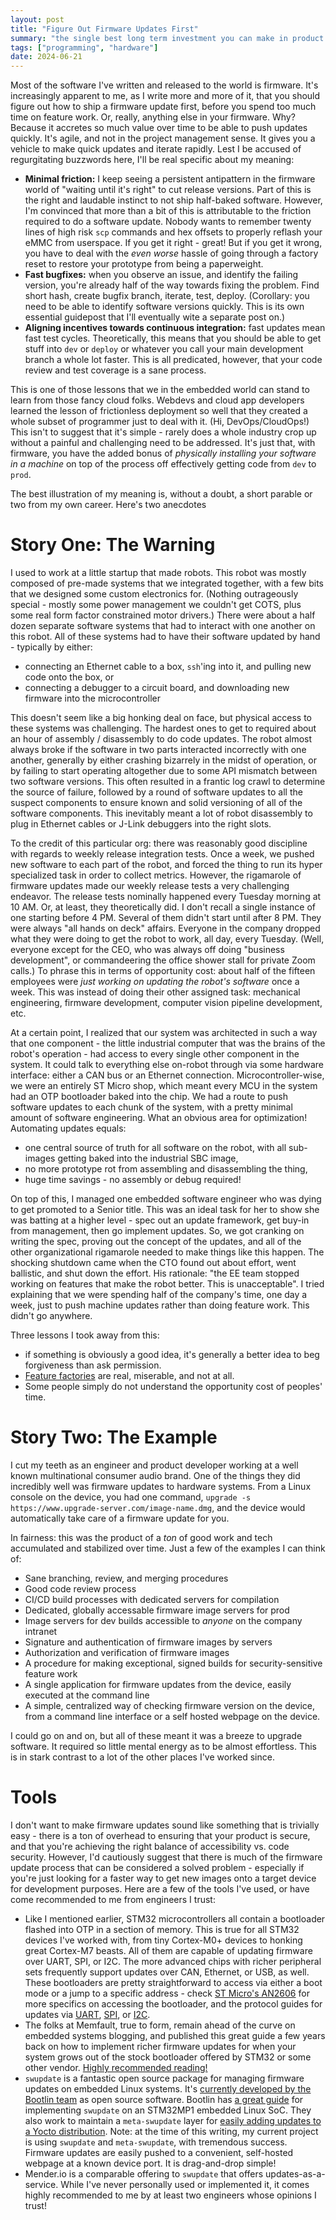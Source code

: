 ```yaml
---
layout: post
title: "Figure Out Firmware Updates First"
summary: "the single best long term investment you can make in product team productivity"
tags: ["programming", "hardware"]
date: 2024-06-21
---
```


Most of the software I've written and released to the world is firmware. It's increasingly apparent to me, as I write more and more of it, that you should figure out how to ship a firmware update first, before you spend too much time on feature work. Or, really, anything else in your firmware. Why? Because it accretes so much value over time to be able to push updates quickly. It's agile, and not in the project management sense. It gives you a vehicle to make quick updates and iterate rapidly. Lest I be accused of regurgitating buzzwords here, I'll be real specific about my meaning:

* **Minimal friction:** I keep seeing a persistent antipattern in the firmware world of "waiting until it's right" to cut release versions. Part of this is the right and laudable instinct to not ship half-baked software. However, I'm convinced that more than a bit of this is attributable to the friction required to do a software update. Nobody wants to remember twenty lines of high risk `scp` commands and hex offsets to properly reflash your eMMC from userspace. If you get it right - great! But if you get it wrong, you have to deal with the _even worse_ hassle of going through a factory reset to restore your prototype from being a paperweight.
* **Fast bugfixes:** when you observe an issue, and identify the failing version, you're already half of the way towards fixing the problem. Find short hash, create bugfix branch, iterate, test, deploy. (Corollary: you need to be able to identify software versions quickly. This is its own essential guidepost that I'll eventually wite a separate post on.)
* **Aligning incentives towards continuous integration:** fast updates mean fast test cycles. Theoretically, this means that you should be able to get stuff into `dev` or `deploy` or whatever you call your main development branch a whole lot faster. This is all predicated, however, that your code review and test coverage is a sane process. 

This is one of those lessons that we in the embedded world can stand to learn from those fancy cloud folks. Webdevs and cloud app developers learned the lesson of frictionless deployment so well that they created a whole subset of programmer just to deal with it. (Hi, DevOps/CloudOps!) This isn't to suggest that it's simple - rarely does a whole industry crop up without a painful and challenging need to be addressed. It's just that, with firmware, you have the added bonus of _physically installing your software in a machine_ on top of the process off effectively getting code from `dev` to `prod`.

The best illustration of my meaning is, without a doubt, a short parable or two from my own career. Here's two anecdotes

# Story One: The Warning

I used to work at a little startup that made robots. This robot was mostly composed of pre-made systems that we integrated together, with a few bits that we designed some custom electronics for. (Nothing outrageously special - mostly some power management we couldn't get COTS, plus some real form factor constrained motor drivers.) There were about a half dozen separate software systems that had to interact with one another on this robot.  All of these systems had to have their software updated by hand - typically by either:

- connecting an Ethernet cable to a box, `ssh`'ing into it, and pulling new code onto the box, or 
- connecting a debugger to a circuit board, and downloading new firmware into the microcontroller

This doesn't seem like a big honking deal on face, but physical access to these systems was challenging. The hardest ones to get to required about an hour of assembly / disassembly to do code updates. The robot almost always broke if the software in two parts interacted incorrectly with one another, generally by either crashing bizarrely in the midst of operation, or by failing to start operating altogether due to some API mismatch between two software versions. This often resulted in a frantic log crawl to determine the source of failure, followed by a round of software updates to all the suspect components to ensure known and solid versioning of all of the software components. This inevitably meant a lot of robot disassembly to plug in Ethernet cables or J-Link debuggers into the right slots. 

To the credit of this particular org: there was reasonably good discipline with regards to weekly release integration tests. Once a week, we pushed new software to each part of the robot, and forced the thing to run its hyper specialized task in order to collect metrics. However, the rigamarole of firmware updates made our weekly release tests a very challenging endeavor. The release tests nominally happened every Tuesday morning at 10 AM. Or, at least, they theoretically did. I don't recall a single instance of one starting before 4 PM. Several of them didn't start until after 8 PM. They were always "all hands on deck" affairs. Everyone in the company dropped what they were doing to get the robot to work, all day, every Tuesday. (Well, everyone except for the CEO, who was always off doing "business development", or commandeering the office shower stall for private Zoom calls.) To phrase this in terms of opportunity cost: about half of the fifteen employees were _just working on updating the robot's software_ once a week. This was instead of doing their other assigned task: mechanical engineering, firmware development, computer vision pipeline development, etc. 

At a certain point, I realized that our system was architected in such a way that one component - the little industrial computer that was the brains of the robot's operation - had access to every single other component in the system. It could talk to everything else on-robot through via some hardware interface: either a CAN bus or an Ethernet connection. Microcontroller-wise, we were an entirely ST Micro shop, which meant every MCU in the system had an OTP bootloader baked into the chip. We had a route to push software updates to each chunk of the system, with a pretty minimal amount of software engineering. What an obvious area for optimization! Automating updates equals:

- one central source of truth for all software on the robot, with all sub-images getting baked into the industrial SBC image, 
- no more prototype rot from assembling and disassembling the thing, 
- huge time savings - no assembly or debug required! 

On top of this, I managed one embedded software engineer who was dying to get promoted to a Senior title. This was an ideal task for her to show she was batting at a higher level - spec out an update framework, get buy-in from management, then go implement updates. So, we got cranking on writing the spec, proving out the concept of the updates, and all of the other organizational rigamarole needed to make things like this happen. The shocking shutdown came when the CTO found out about effort, went ballistic, and shut down the effort. His rationale: "the EE team stopped working on features that make the robot better. This is unacceptable". I tried explaining that we were spending half of the company's time, one day a week, just to push machine updates rather than doing feature work. This didn't go anywhere. 

Three lessons I took away from this:
 * if something is obviously a good idea, it's generally a better idea to beg forgiveness than ask permission.
 * [Feature factories](https://cutle.fish/blog/12-signs-youre-working-in-a-feature-factory) are real, miserable, and not at all.
 * Some people simply do not understand the opportunity cost of peoples' time. 

# Story Two: The Example

I cut my teeth as an engineer and product developer working at a well known multinational consumer audio brand. One of the things they did incredibly well was firmware updates to hardware systems. From a Linux console on the device, you had one command, `upgrade -s https://www.upgrade-server.com/image-name.dmg`, and the device would automatically take care of a firmware update for you. 

In fairness: this was the product of a _ton_ of good work and tech accumulated and stabilized over time. Just a few of the examples I can think of:

* Sane branching, review, and merging procedures
* Good code review process
* CI/CD build processes with dedicated servers for compilation
* Dedicated, globally accessable firmware image servers for prod
* Image servers for dev builds accessible to _anyone_ on the company intranet 
* Signature and authentication of firmware images by servers
* Authorization and verification of firmware images 
* A procedure for making exceptional, signed builds for security-sensitive feature work
* A single application for firmware updates from the device, easily executed at the command line 
* A simple, centralized way of checking firmware version on the device, from a command line interface or a self hosted webpage on the device. 

I could go on and on, but all of these meant it was a breeze to upgrade software. It required so little mental energy as to be almost effortless. This is in stark contrast to a lot of the other places I've worked since. 

# Tools

I don't want to make firmware updates sound like something that is trivially easy - there is a ton of overhead to ensuring that your product is secure, and that you're achieving the right balance of accessibility vs. code security. However, I'd cautiously suggest that there is much of the firmware update process that can be considered a solved problem - especially if you're just looking for a faster way to get new images onto a target device for development purposes. Here are a few of the tools I've used, or have come recommended to me from engineers I trust:

* Like I mentioned earlier, STM32 microcontrollers all contain a bootloader flashed into OTP in a section of memory. This is true for all STM32 devices I've worked with, from tiny Cortex-M0+ devices to honking great Cortex-M7 beasts. All of them are capable of updating firmware over UART, SPI, or I2C. The more advanced chips with richer peripheral sets frequently support updates over CAN, Ethernet, or USB, as well. These bootloaders are pretty straightforward to access via either a boot mode or a jump to a specific address - check [ST Micro's AN2606](https://www.google.com/url?sa=t&source=web&rct=j&opi=89978449&url=https://www.st.com/resource/en/application_note/an2606-stm32-microcontroller-system-memory-boot-mode-stmicroelectronics.pdf&ved=2ahUKEwiw2_aZuOqGAxXlv4kEHV4ZDX4QFnoECBgQAQ&usg=AOvVaw1jKOHIztGUGKeekkYWE3_F) for more specifics on accessing the bootloader, and the protocol guides for updates via [UART](https://www.st.com/resource/en/application_note/cd00264342-usart-protocol-used-in-the-stm32-bootloader-stmicroelectronics.pdf), [SPI](https://www.st.com/resource/en/application_note/dm00081379-spi-protocol-used-in-the-stm32-bootloader-stmicroelectronics.pdf), or [I2C](https://www.st.com/resource/en/application_note/dm00072315-i2c-protocol-used-in-the-stm32-bootloader-stmicroelectronics.pdf). 
* The folks at Memfault, true to form, remain ahead of the curve on embedded systems blogging, and published this great guide a few years back on how to implement richer firmware updates for when your system grows out of the stock bootloader offered by STM32 or some other vendor. [Highly recommended reading!](https://interrupt.memfault.com/blog/device-firmware-update-cookbook)
* `swupdate` is a fantastic open source package for managing firmware updates on embedded Linux systems. It's [currently developed by the Bootlin team](https://github.com/sbabic/swupdate) as open source software. Bootlin has [a great guide](https://bootlin.com/blog/tag/swupdate/) for implementing `swupdate` on an STM32MP1 embedded Linux SoC. They also work to maintain a `meta-swupdate` layer for [easily adding updates to a Yocto distribution](https://sbabic.github.io/swupdate/building-with-yocto.html). Note: at the time of this writing, my current project is using `swupdate` and `meta-swupdate`, with tremendous success. Firmware updates are easily pushed to a convenient, self-hosted webpage at a known device port. It is drag-and-drop simple!
* Mender.io is a comparable offering to `swupdate` that offers updates-as-a-service. While I've never personally used or implemented it, it comes highly recommended to me by at least two engineers whose opinions I trust!